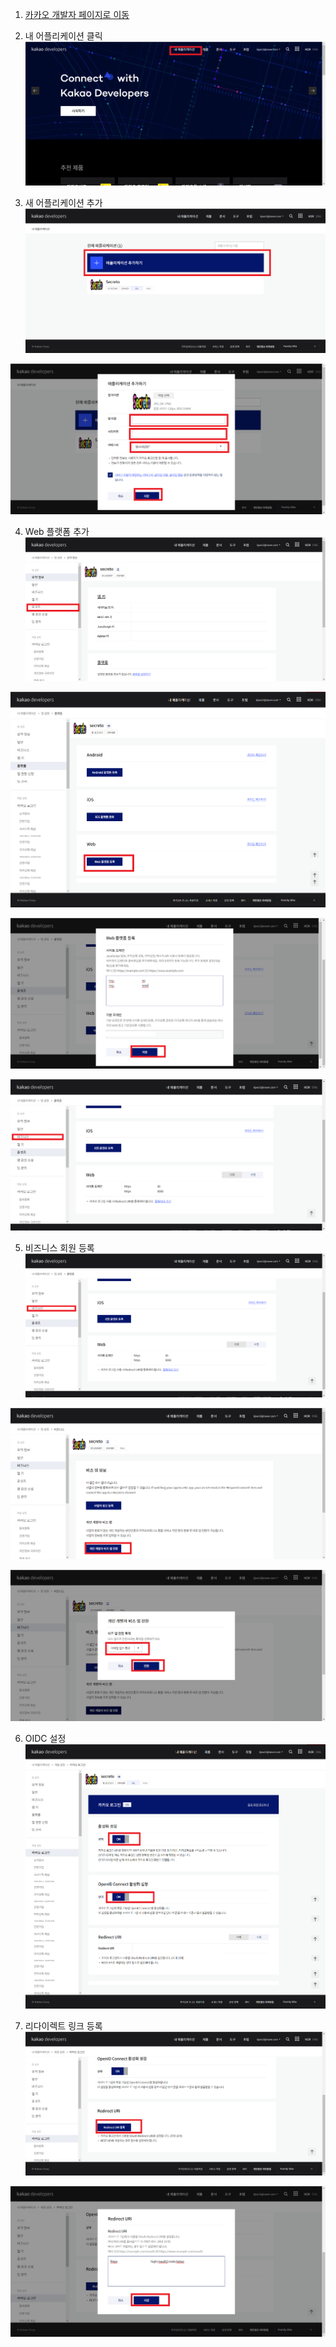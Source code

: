 1. [카카오 개발자 페이지로 이동](https://developers.kakao.com/)

2. 내 어플리케이션 클릭
![2024-02-15 12 19 38 (1).png](kakao_auth_img%2F2024-02-15%2012%2019%2038%20%281%29.png)

3. 새 어플리케이션 추가
![2024-02-15 12 19 38 (2).png](kakao_auth_img%2F2024-02-15%2012%2019%2038%20%282%29.png)

![2024-02-15 12 19 38 (3).png](kakao_auth_img%2F2024-02-15%2012%2019%2038%20%283%29.png)

4. Web 플랫폼 추가 
![2024-02-15 12 19 38 (4).png](kakao_auth_img%2F2024-02-15%2012%2019%2038%20%284%29.png)

![2024-02-15 12 19 38 (5).png](kakao_auth_img%2F2024-02-15%2012%2019%2038%20%285%29.png)

![2024-02-15 12 19 39.png](kakao_auth_img%2F2024-02-15%2012%2019%2039.png)

![2024-02-15 12 19 39 (2).png](kakao_auth_img%2F2024-02-15%2012%2019%2039%20%282%29.png)


5. 비즈니스 회원 등록
![2024-02-15 12 19 39 (2).png](kakao_auth_img%2F2024-02-15%2012%2019%2039%20%282%29.png)

![2024-02-15 12 19 39 (3).png](kakao_auth_img%2F2024-02-15%2012%2019%2039%20%283%29.png)

![2024-02-15 12 19 39 (4).png](kakao_auth_img%2F2024-02-15%2012%2019%2039%20%284%29.png)

6. OIDC 설정
![2024-02-15 12 19 39 (5).png](kakao_auth_img%2F2024-02-15%2012%2019%2039%20%285%29.png)


7. 리다이렉트 링크 등록
![2024-02-15 12 19 39 (6).png](kakao_auth_img%2F2024-02-15%2012%2019%2039%20%286%29.png)

![2024-02-15 12 19 39 (7).png](kakao_auth_img%2F2024-02-15%2012%2019%2039%20%287%29.png)
